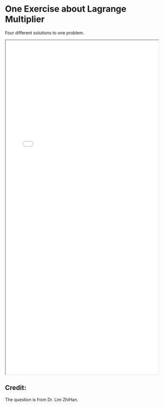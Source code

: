 # One Exercise about Lagrange Multiplier

Four different solutions to one problem.

<!--more-->

<iframe src="./pdf/Exs_on_Lagrange_Multiplier_Method.pdf" height="1100px" width="100%"></iframe>

## Credit:
The question is from Dr. Lim ZhiHan.

